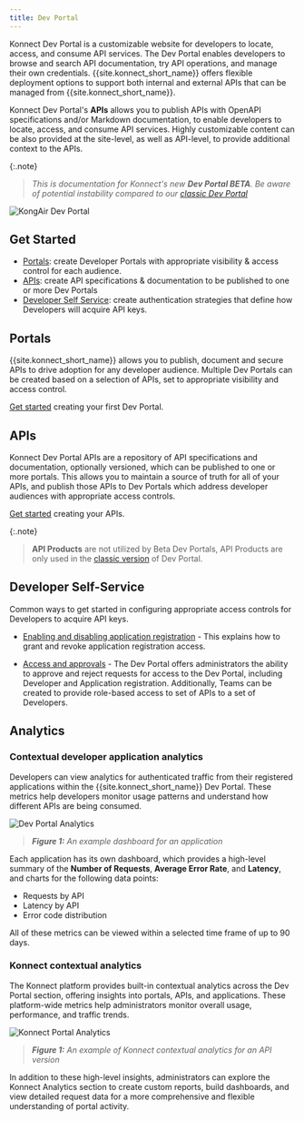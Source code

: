 ```yaml
---
title: Dev Portal
---
```


Konnect Dev Portal is a customizable website for developers to locate, access, and consume API services. The Dev Portal enables developers to browse and search API documentation, try API operations, and manage their own credentials. {{site.konnect_short_name}} offers flexible deployment options to support both internal and external APIs that can be managed from {{site.konnect_short_name}}.

Konnect Dev Portal's **APIs** allows you to publish APIs with OpenAPI specifications and/or Markdown documentation, to enable developers to locate, access, and consume API services. Highly customizable content can be also provided at the site-level, as well as API-level, to provide additional context to the APIs.

{:.note}
> *This is documentation for Konnect's new **Dev Portal BETA**. Be aware of potential instability compared to our [classic Dev Portal](/konnect/dev-portal)*

![KongAir Dev Portal](/assets/images/products/konnect/dev-portal-v3/kongair-example.png)

## Get Started

* [Portals](#portals): create Developer Portals with appropriate visibility & access control for each audience.
* [APIs](#apis): create API specifications & documentation to be published to one or more Dev Portals
* [Developer Self Service](#developer-self-service): create authentication strategies that define how Developers will acquire API keys.

## Portals

{{site.konnect_short_name}} allows you to publish, document and secure APIs to drive adoption for any developer audience. Multiple Dev Portals can be created based on a selection of APIs, set to appropriate visibility and access control. 

[Get started](/dev-portal/portals) creating your first Dev Portal.

## APIs

Konnect Dev Portal APIs are a repository of API specifications and documentation, optionally versioned, which can be published to one or more portals. This allows you to maintain a source of truth for all of your APIs, and publish those APIs to Dev Portals which address developer audiences with appropriate access controls.

[Get started](/dev-portal/apis) creating your APIs.

{:.note}
> **API Products** are not utilized by Beta Dev Portals, API Products are only used in the [classic version](/konnect/dev-portal) of Dev Portal.

## Developer Self-Service

Common ways to get started in configuring appropriate access controls for Developers to acquire API keys.

* [Enabling and disabling application registration](/dev-portal/app-reg/) - This explains how to grant and revoke application registration access.

* [Access and approvals](/dev-portal/access-and-approvals/) - The Dev Portal offers administrators the ability to approve and reject requests for access to the Dev Portal, including Developer and Application registration. Additionally, Teams can be created to provide role-based access to  set of APIs to a set of Developers.

## Analytics

### Contextual developer application analytics

Developers can view analytics for authenticated traffic from their registered applications within the {{site.konnect_short_name}} Dev Portal. These metrics help developers monitor usage patterns and understand how different APIs are being consumed.

![Dev Portal Analytics](/assets/images/products/konnect/dev-portal-v3/dev-portal-analytics.png)
> _**Figure 1:** An example dashboard for an application_

Each application has its own dashboard, which provides a high-level summary of the **Number of Requests**, **Average Error Rate**, and **Latency**, and charts for the following data points:

* Requests by API
* Latency by API
* Error code distribution

All of these metrics can be viewed within a selected time frame of up to 90 days.

### Konnect contextual analytics

The Konnect platform provides built-in contextual analytics across the Dev Portal section, offering insights into portals, APIs, and applications. These platform-wide metrics help administrators monitor overall usage, performance, and traffic trends.

![Konnect Portal Analytics](/assets/images/products/konnect/dev-portal-v3/konnect-portal-analytics.png)
> _**Figure 1:** An example of Konnect contextual analytics for an API version_

In addition to these high-level insights, administrators can explore the Konnect Analytics section to create custom reports, build dashboards, and view detailed request data for a more comprehensive and flexible understanding of portal activity.
